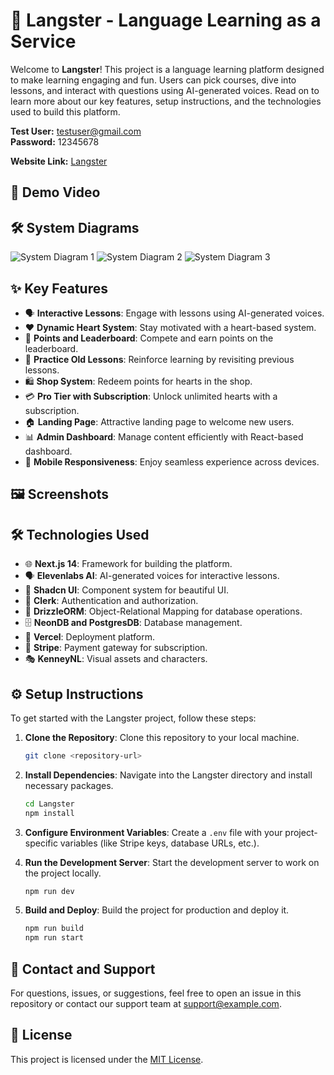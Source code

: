 # 🏫 Langster - Language Learning as a Service

Welcome to **Langster**! This project is a language learning platform designed to make learning engaging and fun. Users can pick courses, dive into lessons, and interact with questions using AI-generated voices. Read on to learn more about our key features, setup instructions, and the technologies used to build this platform.

**Test User:** testuser@gmail.com  
**Password:** 12345678  

**Website Link:** [Langster](https://langster.vercel.app/)

## 🎥 Demo Video

## 🛠 System Diagrams
![System Diagram 1](https://github.com/DhruvSharma19/Langster/assets/112254552/dcaf162d-c368-4bda-b79e-79734bb02cd6)
![System Diagram 2](https://github.com/DhruvSharma19/Langster/assets/112254552/c1673051-af77-48ba-8942-140e45636107)
![System Diagram 3](https://github.com/DhruvSharma19/Langster/assets/112254552/f519966a-9c44-4dbc-b88d-2817fcb5c8c6)

## ✨ Key Features

- 🗣 **Interactive Lessons**: Engage with lessons using AI-generated voices.
- ❤️ **Dynamic Heart System**: Stay motivated with a heart-based system.
- 🌟 **Points and Leaderboard**: Compete and earn points on the leaderboard.
- 🔄 **Practice Old Lessons**: Reinforce learning by revisiting previous lessons.
- 🛍 **Shop System**: Redeem points for hearts in the shop.
- 💳 **Pro Tier with Subscription**: Unlock unlimited hearts with a subscription.
- 🏠 **Landing Page**: Attractive landing page to welcome new users.
- 📊 **Admin Dashboard**: Manage content efficiently with React-based dashboard.
- 📱 **Mobile Responsiveness**: Enjoy seamless experience across devices.

## 🖼️ Screenshots

## 🛠 Technologies Used

- 🌐 **Next.js 14**: Framework for building the platform.
- 🗣 **Elevenlabs AI**: AI-generated voices for interactive lessons.
- 🎨 **Shadcn UI**: Component system for beautiful UI.
- 🔐 **Clerk**: Authentication and authorization.
- 💾 **DrizzleORM**: Object-Relational Mapping for database operations.
- 🗄 **NeonDB and PostgresDB**: Database management.
- 🚀 **Vercel**: Deployment platform.
- 🧙 **Stripe**: Payment gateway for subscription.
- 🎭 **KenneyNL**: Visual assets and characters.

## ⚙️ Setup Instructions

To get started with the Langster project, follow these steps:

1. **Clone the Repository**: Clone this repository to your local machine.
   ```bash
   git clone <repository-url>
   ```

2. **Install Dependencies**: Navigate into the Langster directory and install necessary packages.
   ```bash
   cd Langster
   npm install
   ```

3. **Configure Environment Variables**: Create a `.env` file with your project-specific variables (like Stripe keys, database URLs, etc.).

4. **Run the Development Server**: Start the development server to work on the project locally.
   ```bash
   npm run dev
   ```

5. **Build and Deploy**: Build the project for production and deploy it.
   ```bash
   npm run build
   npm run start
   ```

## 📧 Contact and Support

For questions, issues, or suggestions, feel free to open an issue in this repository or contact our support team at [support@example.com](mailto:support@example.com).

## 📄 License

This project is licensed under the [MIT License](LICENSE).
